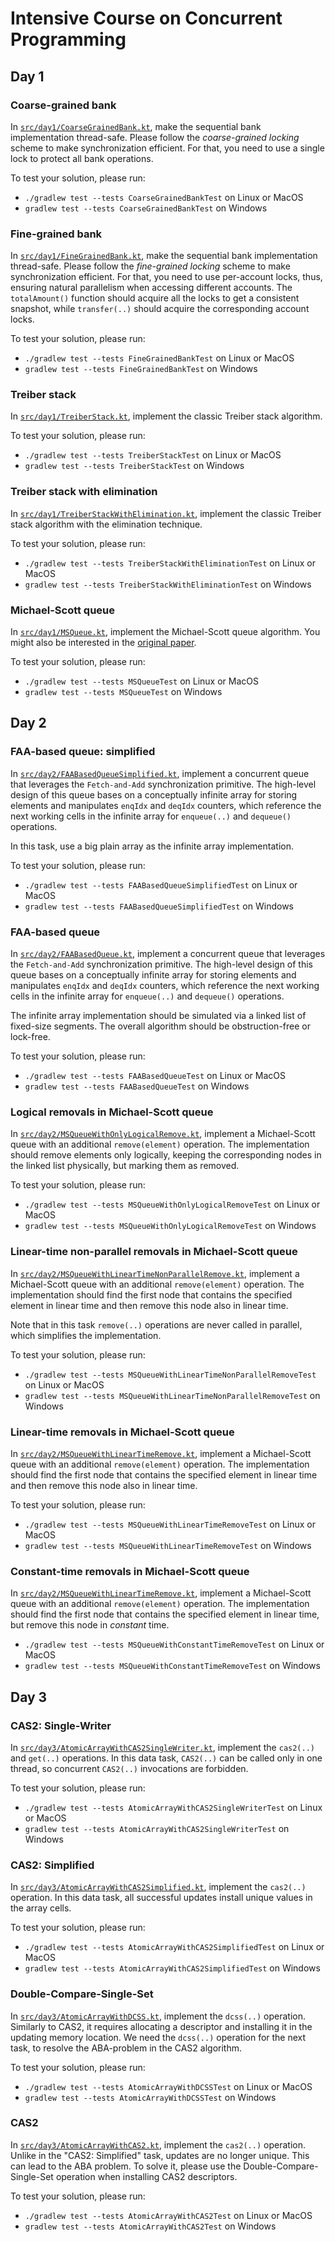 # Intensive Course on Concurrent Programming

## Day 1

### Coarse-grained bank

In [`src/day1/CoarseGrainedBank.kt`](src/day1/CoarseGrainedBank.kt),
make the sequential bank implementation thread-safe.
Please follow the *coarse-grained locking* scheme to make synchronization efficient.
For that, you need to use a single lock to protect all bank operations.

To test your solution, please run:

* `./gradlew test --tests CoarseGrainedBankTest` on Linux or MacOS
* `gradlew test --tests CoarseGrainedBankTest` on Windows

### Fine-grained bank

In [`src/day1/FineGrainedBank.kt`](src/day1/FineGrainedBank.kt),
make the sequential bank implementation thread-safe.
Please follow the *fine-grained locking* scheme to make synchronization efficient.
For that, you need to use per-account locks, thus, ensuring natural parallelism
when accessing different accounts. The `totalAmount()` function should acquire
all the locks to get a consistent snapshot, while `transfer(..)` should acquire
the corresponding account locks.

To test your solution, please run:

* `./gradlew test --tests FineGrainedBankTest` on Linux or MacOS
* `gradlew test --tests FineGrainedBankTest` on Windows

### Treiber stack

In [`src/day1/TreiberStack.kt`](src/day1/TreiberStack.kt),
implement the classic Treiber stack algorithm.

To test your solution, please run:

* `./gradlew test --tests TreiberStackTest` on Linux or MacOS
* `gradlew test --tests TreiberStackTest` on Windows

### Treiber stack with elimination

In [`src/day1/TreiberStackWithElimination.kt`](src/day1/TreiberStackWithElimination.kt),
implement the classic Treiber stack algorithm with the elimination technique.

To test your solution, please run:

* `./gradlew test --tests TreiberStackWithEliminationTest` on Linux or MacOS
* `gradlew test --tests TreiberStackWithEliminationTest` on Windows

### Michael-Scott queue

In [`src/day1/MSQueue.kt`](src/day1/MSQueue.kt),
implement the Michael-Scott queue algorithm.
You might also be interested in the [original paper](http://www.cs.rochester.edu/~scott/papers/1996_PODC_queues.pdf).

To test your solution, please run:

* `./gradlew test --tests MSQueueTest` on Linux or MacOS
* `gradlew test --tests MSQueueTest` on Windows



## Day 2

### FAA-based queue: simplified

In [`src/day2/FAABasedQueueSimplified.kt`](src/day2/FAABasedQueueSimplified.kt),
implement a concurrent queue that leverages the `Fetch-and-Add` synchronization primitive.
The high-level design of this queue bases on a conceptually infinite array for storing elements and manipulates
`enqIdx` and `deqIdx` counters, which reference the next working cells in the infinite array for `enqueue(..)`
and `dequeue()` operations.

In this task, use a big plain array as the infinite array implementation.

To test your solution, please run:

* `./gradlew test --tests FAABasedQueueSimplifiedTest` on Linux or MacOS
* `gradlew test --tests FAABasedQueueSimplifiedTest` on Windows


### FAA-based queue

In [`src/day2/FAABasedQueue.kt`](src/day2/FAABasedQueue.kt),
implement a concurrent queue that leverages the `Fetch-and-Add` synchronization primitive.
The high-level design of this queue bases on a conceptually infinite array for storing elements and manipulates
`enqIdx` and `deqIdx` counters, which reference the next working cells in the infinite array for `enqueue(..)`
and `dequeue()` operations.

The infinite array implementation should be simulated via a linked list of
fixed-size segments. The overall algorithm should be obstruction-free or lock-free.

To test your solution, please run:

* `./gradlew test --tests FAABasedQueueTest` on Linux or MacOS
* `gradlew test --tests FAABasedQueueTest` on Windows


### Logical removals in Michael-Scott queue

In [`src/day2/MSQueueWithOnlyLogicalRemove.kt`](src/day2/MSQueueWithOnlyLogicalRemove.kt),
implement a Michael-Scott queue with an additional `remove(element)` operation.
The implementation should remove elements only logically, keeping the corresponding nodes
in the linked list physically, but marking them as removed.

To test your solution, please run:

* `./gradlew test --tests MSQueueWithOnlyLogicalRemoveTest` on Linux or MacOS
* `gradlew test --tests MSQueueWithOnlyLogicalRemoveTest` on Windows

### Linear-time non-parallel removals in Michael-Scott queue

In [`src/day2/MSQueueWithLinearTimeNonParallelRemove.kt`](src/day2/MSQueueWithLinearTimeNonParallelRemove.kt),
implement a Michael-Scott queue with an additional `remove(element)` operation.
The implementation should find the first node that contains the specified element
in linear time and then remove this node also in linear time.

Note that in this task `remove(..)` operations are never called in parallel, which simplifies the implementation.

To test your solution, please run:

* `./gradlew test --tests MSQueueWithLinearTimeNonParallelRemoveTest` on Linux or MacOS
* `gradlew test --tests MSQueueWithLinearTimeNonParallelRemoveTest` on Windows


### Linear-time removals in Michael-Scott queue

In [`src/day2/MSQueueWithLinearTimeRemove.kt`](src/day2/MSQueueWithLinearTimeRemove.kt),
implement a Michael-Scott queue with an additional `remove(element)` operation.
The implementation should find the first node that contains the specified element
in linear time and then remove this node also in linear time.

To test your solution, please run:

* `./gradlew test --tests MSQueueWithLinearTimeRemoveTest` on Linux or MacOS
* `gradlew test --tests MSQueueWithLinearTimeRemoveTest` on Windows


### Constant-time removals in Michael-Scott queue

In [`src/day2/MSQueueWithLinearTimeRemove.kt`](src/day2/MSQueueWithLinearTimeRemove.kt),
implement a Michael-Scott queue with an additional `remove(element)` operation.
The implementation should find the first node that contains the specified element
in linear time, but remove this node in _constant_ time.

* `./gradlew test --tests MSQueueWithConstantTimeRemoveTest` on Linux or MacOS
* `gradlew test --tests MSQueueWithConstantTimeRemoveTest` on Windows

## Day 3

### CAS2: Single-Writer

In [`src/day3/AtomicArrayWithCAS2SingleWriter.kt`](src/day3/AtomicArrayWithCAS2SingleWriter.kt),
implement the `cas2(..)` and `get(..)` operations. 
In this data task, `CAS2(..)` can be called only in one thread,
so concurrent `CAS2(..)` invocations are forbidden.

To test your solution, please run:

* `./gradlew test --tests AtomicArrayWithCAS2SingleWriterTest` on Linux or MacOS
* `gradlew test --tests AtomicArrayWithCAS2SingleWriterTest` on Windows

### CAS2: Simplified

In [`src/day3/AtomicArrayWithCAS2Simplified.kt`](src/day3/AtomicArrayWithCAS2Simplified.kt),
implement the `cas2(..)` operation. In this data task, all successful updates
install unique values in the array cells.

To test your solution, please run:

* `./gradlew test --tests AtomicArrayWithCAS2SimplifiedTest` on Linux or MacOS
* `gradlew test --tests AtomicArrayWithCAS2SimplifiedTest` on Windows

### Double-Compare-Single-Set

In [`src/day3/AtomicArrayWithDCSS.kt`](src/day3/AtomicArrayWithDCSS.kt),
implement the `dcss(..)` operation. Similarly to CAS2, it requires
allocating a descriptor and installing it in the updating memory location.
We need the `dcss(..)` operation for the next task, to resolve the ABA-problem
in the CAS2 algorithm.

To test your solution, please run:

* `./gradlew test --tests AtomicArrayWithDCSSTest` on Linux or MacOS
* `gradlew test --tests AtomicArrayWithDCSSTest` on Windows

### CAS2

In [`src/day3/AtomicArrayWithCAS2.kt`](src/day3/AtomicArrayWithCAS2.kt),
implement the `cas2(..)` operation. 
Unlike in the "CAS2: Simplified" task, updates are no longer unique.
This can lead to the ABA problem. To solve it, please use
the Double-Compare-Single-Set operation when installing CAS2 descriptors.

To test your solution, please run:

* `./gradlew test --tests AtomicArrayWithCAS2Test` on Linux or MacOS
* `gradlew test --tests AtomicArrayWithCAS2Test` on Windows
